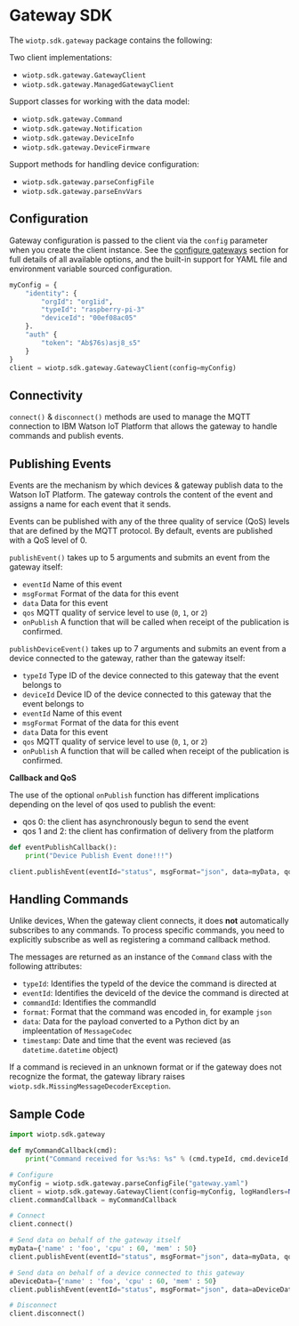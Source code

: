 # Gateway SDK

The `wiotp.sdk.gateway` package contains the following:

Two client implementations:

- `wiotp.sdk.gateway.GatewayClient`
- `wiotp.sdk.gateway.ManagedGatewayClient`

Support classes for working with the data model:

- `wiotp.sdk.gateway.Command`
- `wiotp.sdk.gateway.Notification`
- `wiotp.sdk.gateway.DeviceInfo`
- `wiotp.sdk.gateway.DeviceFirmware`

Support methods for handling device configuration:

- `wiotp.sdk.gateway.parseConfigFile`
- `wiotp.sdk.gateway.parseEnvVars`


## Configuration

Gateway configuration is passed to the client via the `config` parameter when you create the client instance.  See the [configure gateways](config.md) section for full details of all available options, and the built-in support for YAML file and environment variable sourced configuration.

```python
myConfig = { 
    "identity": {
        "orgId": "org1id",
        "typeId": "raspberry-pi-3"
        "deviceId": "00ef08ac05"
    }.
    "auth" {
        "token": "Ab$76s)asj8_s5"
    }
}
client = wiotp.sdk.gateway.GatewayClient(config=myConfig)
```


## Connectivity

`connect()` & `disconnect()` methods are used to manage the MQTT connection to IBM Watson IoT Platform that allows the gateway to 
handle commands and publish events.


## Publishing Events

Events are the mechanism by which devices & gateway publish data to the Watson IoT Platform. The gateway
controls the content of the event and assigns a name for each event that it sends.

Events can be published with any of the three quality of service (QoS) levels that are defined
by the MQTT protocol. By default, events are published with a QoS level of 0.

`publishEvent()` takes up to 5 arguments and submits an event from the gateway itself:

- `eventId` Name of this event
- `msgFormat` Format of the data for this event
- `data` Data for this event
- `qos` MQTT quality of service level to use (`0`, `1`, or `2`)
- `onPublish` A function that will be called when receipt of the publication is confirmed.

`publishDeviceEvent()` takes up to 7 arguments and submits an event from a device connected to the gateway, rather than the gateway itself:

- `typeId` Type ID of the device connected to this gateway that the event belongs to
- `deviceId` Device ID of the device connected to this gateway that the event belongs to
- `eventId` Name of this event
- `msgFormat` Format of the data for this event
- `data` Data for this event
- `qos` MQTT quality of service level to use (`0`, `1`, or `2`)
- `onPublish` A function that will be called when receipt of the publication is confirmed.

__Callback and QoS__

The use of the optional `onPublish` function has different implications depending
on the level of qos used to publish the event:

- qos 0: the client has asynchronously begun to send the event
- qos 1 and 2: the client has confirmation of delivery from the platform

```python
def eventPublishCallback():
    print("Device Publish Event done!!!")

client.publishEvent(eventId="status", msgFormat="json", data=myData, qos=0, onPublish=eventPublishCallback)
```


## Handling Commands

Unlike devices, When the gateway client connects, it does **not** automatically subscribes to any commands. To 
process specific commands, you need to explicitly subscribe as well as registering a command callback method.

The messages are returned as an instance of the `Command` class with the following attributes:

- `typeId`: Identifies the typeId of the device the command is directed at
- `eventId`: Identifies the deviceId of the device the command is directed at
- `commandId`: Identifies the commandId
- `format`: Format that the command was encoded in, for example `json`
- `data`: Data for the payload converted to a Python dict by an impleentation of `MessageCodec`
- `timestamp`: Date and time that the event was recieved (as `datetime.datetime` object)

If a command is recieved in an unknown format or if the gateway does not recognize the format, the gateway
library raises `wiotp.sdk.MissingMessageDecoderException`.


## Sample Code

```python
import wiotp.sdk.gateway

def myCommandCallback(cmd):
    print("Command received for %s:%s: %s" % (cmd.typeId, cmd.deviceId, cmd.data))

# Configure
myConfig = wiotp.sdk.gateway.parseConfigFile("gateway.yaml")
client = wiotp.sdk.gateway.GatewayClient(config=myConfig, logHandlers=None)
client.commandCallback = myCommandCallback

# Connect
client.connect()

# Send data on behalf of the gateway itself
myData={'name' : 'foo', 'cpu' : 60, 'mem' : 50}
client.publishEvent(eventId="status", msgFormat="json", data=myData, qos=0, onPublish=None)

# Send data on behalf of a device connected to this gateway
aDeviceData={'name' : 'foo', 'cpu' : 60, 'mem' : 50}
client.publishEvent(eventId="status", msgFormat="json", data=aDeviceData, qos=0, onPublish=None)

# Disconnect
client.disconnect()
```
